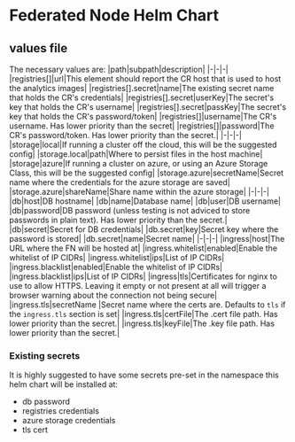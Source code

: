 # Federated Node Helm Chart

## values file
The necessary values are:
|path|subpath|description|
|-|-|-|
|registries[]|url|This element should report the CR host that is used to host the analytics images|
|registries[].secret|name|The existing secret name that holds the CR's credentials|
|registries[].secret|userKey|The secret's key that holds the CR's username|
|registries[].secret|passKey|The secret's key that holds the CR's password/token|
|registries[]|username|The CR's username. Has lower priority than the secret|
|registries[]|password|The CR's password/token. Has lower priority than the secret.|
|-|-|-|
|storage|local|If running a cluster off the cloud, this will be the suggested config|
|storage.local|path|Where to persist files in the host machine|
|storage|azure|If running a cluster on azure, or using an Azure Storage Class, this will be the suggested config|
|storage.azure|secretName|Secret name where the credentials for the azure storage are saved|
|storage.azure|shareName|Share name within the azure storage|
|-|-|-|
|db|host|DB hostname|
|db|name|Database name|
|db|user|DB username|
|db|password|DB password (unless testing is not adviced to store passwords in plain text). Has lower priority than the secret.|
|db|secret|Secret for DB credentials|
|db.secret|key|Secret key where the password is stored|
|db.secret|name|Secret name|
|-|-|-|
|ingress|host|The URL where the FN will be hosted at|
|ingress.whitelist|enabled|Enable the whitelist of IP CIDRs|
|ingress.whitelist|ips|List of IP CIDRs|
|ingress.blacklist|enabled|Enable the whitelist of IP CIDRs|
|ingress.blacklist|ips|List of IP CIDRs|
|ingress|tls|Certificates for nginx to use to allow HTTPS. Leaving it empty or not present at all will trigger a browser warning about the connection not being secure|
|ingress.tls|secretName |Secret name where the certs are. Defaults to `tls` if the `ingress.tls` section is set|
|ingress.tls|certFile|The .cert file path. Has lower priority than the secret.|
|ingress.tls|keyFile|The .key file path. Has lower priority than the secret.|

### Existing secrets
It is highly suggested to have some secrets pre-set in the namespace this helm chart will be installed at:
- db password
- registries credentials
- azure storage credentials
- tls cert
